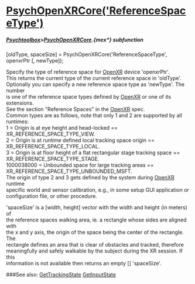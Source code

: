 # [PsychOpenXRCore('ReferenceSpaceType')](PsychOpenXRCore-ReferenceSpaceType) 
##### [Psychtoolbox](Psychtoolbox)>[PsychOpenXRCore](PsychOpenXRCore).{mex*} subfunction

[oldType, spaceSize] = PsychOpenXRCore('ReferenceSpaceType', openxrPtr [, newType]);

Specify the type of reference space for [OpenXR](OpenXR) device 'openxrPtr'.  
This returns the current type of the current reference space in 'oldType'.  
Optionally you can specify a new reference space type as 'newType'. The number  
is one of the reference space types defined by [OpenXR](OpenXR) or one of its extensions.  
See the section "Reference Spaces" in the [OpenXR](OpenXR) spec.  
Common types are as follows, note that only 1 and 2 are supported by all  
runtimes:  
1 = Origin is at eye height and head-locked == XR\_REFERENCE\_SPACE\_TYPE\_VIEW.  
2 = Origin is at runtime defined local tracking space origin ==  
XR\_REFERENCE\_SPACE\_TYPE\_LOCAL.  
3 = Origin is at floor height of a flat rectangular stage tracking space ==  
XR\_REFERENCE\_SPACE\_TYPE\_STAGE.  
1000038000 = Unbounded space for large tracking areas ==  
XR\_REFERENCE\_SPACE\_TYPE\_UNBOUNDED\_MSFT.  
The origin of type 2 and 3 gets defined by the system during [OpenXR](OpenXR) runtime  
specific world and sensor calibration, e.g., in some setup GUI application or  
configuration file, or other procedure.  
  
'spaceSize' is a [width, height] vector with the width and height (in meters) of  
the reference spaces walking area, ie. a rectangle whose sides are aligned with  
the x and y axis, the origin of the space being the center of the rectangle. The  
rectangle defines an area that is clear of obstacles and tracked, therefore  
meaningfully and safely walkable by the subject during the XR session. If this  
information is not available then returns an empty [] 'spaceSize'.  
  


###See also:
[GetTrackingState](PsychOpenXRCore-GetTrackingState) [GetInputState](PsychOpenXRCore-GetInputState)
